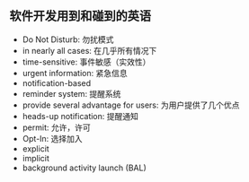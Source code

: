 ## 软件开发用到和碰到的英语

- Do Not Disturb: 勿扰模式
- in nearly all cases: 在几乎所有情况下
- time-sensitive: 事件敏感（实效性）
- urgent information: 紧急信息
- notification-based
- reminder system: 提醒系统
- provide several advantage for users: 为用户提供了几个优点
- heads-up notification: 提醒通知
- permit: 允许，许可
- Opt-In: 选择加入
- explicit
- implicit
- background activity launch (BAL)